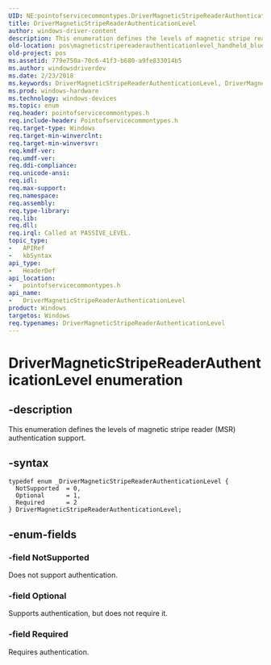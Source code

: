 ```yaml
---
UID: NE:pointofservicecommontypes.DriverMagneticStripeReaderAuthenticationLevel
title: DriverMagneticStripeReaderAuthenticationLevel
author: windows-driver-content
description: This enumeration defines the levels of magnetic stripe reader (MSR) authentication support.
old-location: pos\magneticstripereaderauthenticationlevel_handheld_blue_autogen.htm
old-project: pos
ms.assetid: 779e750a-70c6-41f3-b680-a9fe833014b5
ms.author: windowsdriverdev
ms.date: 2/23/2018
ms.keywords: DriverMagneticStripeReaderAuthenticationLevel, DriverMagneticStripeReaderAuthenticationLevel enumeration, NotSupported, Optional, Required, pointofservicecommontypes/DriverMagneticStripeReaderAuthenticationLevel, pointofservicecommontypes/NotSupported, pointofservicecommontypes/Optional, pointofservicecommontypes/Required, pos.magneticstripereaderauthenticationlevel_handheld_blue_autogen
ms.prod: windows-hardware
ms.technology: windows-devices
ms.topic: enum
req.header: pointofservicecommontypes.h
req.include-header: Pointofservicecommontypes.h
req.target-type: Windows
req.target-min-winverclnt: 
req.target-min-winversvr: 
req.kmdf-ver: 
req.umdf-ver: 
req.ddi-compliance: 
req.unicode-ansi: 
req.idl: 
req.max-support: 
req.namespace: 
req.assembly: 
req.type-library: 
req.lib: 
req.dll: 
req.irql: Called at PASSIVE_LEVEL.
topic_type:
-	APIRef
-	kbSyntax
api_type:
-	HeaderDef
api_location:
-	pointofservicecommontypes.h
api_name:
-	DriverMagneticStripeReaderAuthenticationLevel
product: Windows
targetos: Windows
req.typenames: DriverMagneticStripeReaderAuthenticationLevel
---
```


# DriverMagneticStripeReaderAuthenticationLevel enumeration


## -description


This enumeration defines the levels of magnetic stripe reader (MSR) authentication support.


## -syntax


````
typedef enum _DriverMagneticStripeReaderAuthenticationLevel { 
  NotSupported  = 0,
  Optional      = 1,
  Required      = 2
} DriverMagneticStripeReaderAuthenticationLevel;
````


## -enum-fields




### -field NotSupported

Does not support authentication.


### -field Optional

Supports authentication, but does not require it.


### -field Required

Requires authentication.

